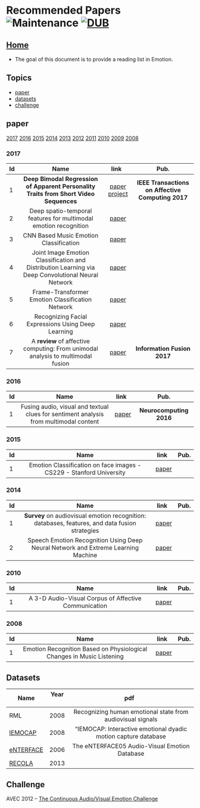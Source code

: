 # Recommended Papers ![Maintenance](https://img.shields.io/maintenance/yes/2017.svg) [![DUB](https://img.shields.io/dub/l/vibe-d.svg)](LICENSE)
## [Home](../README.md)
- The goal of this document is to provide a reading list in Emotion.

## Topics
- [paper](#paper)
- [datasets](#datasets)
- [challenge](#challenge)


## paper
[2017](#2017) [2016](#2016) [2015](#2015) [2014](#2014) [2013](#2013) [2012](#2012) [2011](#2011) [2010](#2010) [2009](#2009) [2008](#2008)
### 2017

|Id|Name  | link  | Pub.|
|-----|:-----:|:-----:|:-----:|
|1|__Deep Bimodal Regression of Apparent Personality Traits from Short Video Sequences__|[paper](http://lamda.nju.edu.cn/weixs/publication/tac17.pdf) [project](http://lamda.nju.edu.cn/weixs/project/APA/APA.html)| __IEEE Transactions on Affective Computing 2017__|
|2|Deep spatio-temporal features for multimodal emotion recognition| [paper](https://eprints.qut.edu.au/105854/1/292.pdf)| 
|3|CNN Based Music Emotion Classification| [paper](https://arxiv.org/pdf/1704.05665.pdf)| |
|4|Joint Image Emotion Classification and Distribution Learning via Deep Convolutional Neural Network| [paper](https://www.ijcai.org/proceedings/2017/0456.pdf)| |
|5|Frame-Transformer Emotion Classification Network| [paper](http://www.yugangjiang.info/publication/icmr17-emotion.pdf)| |
|6|Recognizing Facial Expressions Using Deep Learning| [paper](http://cs231n.stanford.edu/reports/2017/pdfs/224.pdf)| |
|7|A __review__ of affective computing: From unimodal analysis to multimodal fusion| [paper](https://ac.els-cdn.com/S1566253517300738/1-s2.0-S1566253517300738-main.pdf?_tid=c0b44872-df48-11e7-b6cc-00000aacb35e&acdnat=1513089102_a68b14a2aa580108d3276be8ac855c43)| __Information Fusion 2017__ |

### 2016
|Id|Name  | link  | Pub.|
|-----|:-----:|:-----:|:-----:|
|1|Fusing audio, visual and textual clues for sentiment analysis from multimodal content| [paper](https://ac.els-cdn.com/S0925231215011297/1-s2.0-S0925231215011297-main.pdf?_tid=8d10b112-df49-11e7-93da-00000aacb361&acdnat=1513089445_855a03b9a23456f6502325eaee761b07)| __Neurocomputing 2016__ |

### 2015
|Id|Name  | link  | Pub.|
|-----|:-----:|:-----:|:-----:|
|1|Emotion Classification on face images - CS229 - Stanford University| [paper](http://cs229.stanford.edu/proj2015/158_report.pdf)| |

### 2014
|Id|Name  | link  | Pub.|
|-----|:-----:|:-----:|:-----:|
|1| __Survey__ on audiovisual emotion recognition: databases, features, and data fusion strategies| [paper](https://www.cambridge.org/core/services/aop-cambridge-core/content/view/5BA206CFFEC3BAE321842B8EB820E179/S2048770314000110a.pdf/survey_on_audiovisual_emotion_recognition_databases_features_and_data_fusion_strategies.pdf)| |
|2|Speech Emotion Recognition Using Deep Neural Network and Extreme Learning Machine| [paper](https://www.microsoft.com/en-us/research/wp-content/uploads/2016/02/IS140441.pdf)| |

### 2010
|Id|Name  | link  | Pub.|
|-----|:-----:|:-----:|:-----:|
|1|A 3-D Audio-Visual Corpus of Affective Communication| [paper](http://www.fanelli.li/pubs/corpus.pdf)| |

### 2008
|Id|Name  | link  | Pub.|
|-----|:-----:|:-----:|:-----:|
|1|Emotion Recognition Based on Physiological Changes in Music Listening|[paper](https://www.informatik.uniaugsburg.de/lehrstuehle/hcm/publications/2008-TPAMI/TPAMI-0874-1206_optimized.pdf)| |


## Datasets
|Name  |Year   |pdf   | 
|-----|:-----:|:-----:|
|RML|2008|Recognizing human emotional state from audiovisual signals|
|[IEMOCAP](http://sail.usc.edu/iemocap/iemocap_release.htm)|2008|“IEMOCAP: Interactive emotional dyadic motion capture database|
|[eNTERFACE](http://www.enterface.net/results/)|2006|The eNTERFACE05 Audio-Visual Emotion Database|
|[RECOLA](https://diuf.unifr.ch/diva/recola/annemo.html)|2013||



## Challenge
AVEC 2012 –
[The Continuous Audio/Visual Emotion Challenge](http://www.cs.nott.ac.uk/~pszmv/Documents/avec2012_preprint.pdf)



